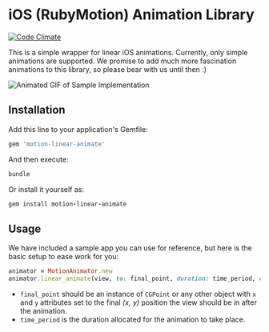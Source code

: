 iOS (RubyMotion) Animation Library
============================

[![Code Climate](https://codeclimate.com/github/multunus/motion-linear-animate.png)](https://codeclimate.com/github/multunus/motion-linear-animate)

This is a simple wrapper for linear iOS animations. Currently, only simple animations are supported. We promise to add much more fascination animations to this library, so please bear with us until then :)

![Animated GIF of Sample Implementation](http://dl.dropboxusercontent.com/s/oknynvc18afv3sw/linear_animate_sample.gif)

## Installation

Add this line to your application's Gemfile:
```ruby
gem 'motion-linear-animate'
```

And then execute:
```ruby
bundle
```

Or install it yourself as:
```ruby
gem install motion-linear-animate
```

## Usage
We have included a sample app you can use for reference, but here is the basic setup to ease work for you:
```ruby
animator = MotionAnimator.new
animator.linear_animate(view, to: final_point, duration: time_period, completion: completion_block)
```

* ```final_point``` should be an instance of ```CGPoint``` or any other object with ```x``` and ```y``` attributes set to the final *(x, y)* position the view should be in after the animation.
* ```time_period``` is the duration allocated for the animation to take place.
